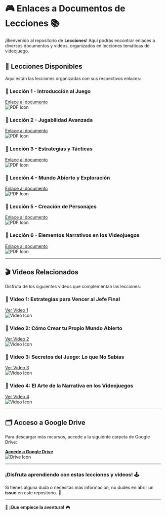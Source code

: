 # 🎮 **Enlaces a Documentos de Lecciones** 📚

¡Bienvenido al repositorio de **Lecciones**! Aquí podrás encontrar enlaces a diversos documentos y videos, organizados en lecciones temáticas de videojuego.

## 📄 **Lecciones Disponibles**

Aquí están las lecciones organizadas con sus respectivos enlaces:

### 📝 **Lección 1 - Introducción al Juego**  
[Enlace al documento](enlace-lectura-1.pdf)  
![PDF Icon](https://img.icons8.com/ios/50/000000/pdf.png)

### 📝 **Lección 2 - Jugabilidad Avanzada**  
[Enlace al documento](enlace-lectura-2.pdf)  
![PDF Icon](https://img.icons8.com/ios/50/000000/pdf.png)

### 📝 **Lección 3 - Estrategias y Tácticas**  
[Enlace al documento](enlace-lectura-3.pdf)  
![PDF Icon](https://img.icons8.com/ios/50/000000/pdf.png)

### 📝 **Lección 4 - Mundo Abierto y Exploración**  
[Enlace al documento](enlace-lectura-4.pdf)  
![PDF Icon](https://img.icons8.com/ios/50/000000/pdf.png)

### 📝 **Lección 5 - Creación de Personajes**  
[Enlace al documento](enlace-lectura-5.pdf)  
![PDF Icon](https://img.icons8.com/ios/50/000000/pdf.png)

### 📝 **Lección 6 - Elementos Narrativos en los Videojuegos**  
[Enlace al documento](enlace-lectura-6.pdf)  
![PDF Icon](https://img.icons8.com/ios/50/000000/pdf.png)

---

## 🎬 **Videos Relacionados**  
Disfruta de los siguientes videos que complementan las lecciones:

### 🎥 **Video 1: Estrategias para Vencer al Jefe Final**  
[Ver Video 1](https://www.youtube.com/watch?v=video1)  
![Video Icon](https://img.icons8.com/ios/50/000000/video.png)

### 🎥 **Video 2: Cómo Crear tu Propio Mundo Abierto**  
[Ver Video 2](https://www.youtube.com/watch?v=video2)  
![Video Icon](https://img.icons8.com/ios/50/000000/video.png)

### 🎥 **Video 3: Secretos del Juego: Lo que No Sabías**  
[Ver Video 3](https://www.youtube.com/watch?v=video3)  
![Video Icon](https://img.icons8.com/ios/50/000000/video.png)

### 🎥 **Video 4: El Arte de la Narrativa en los Videojuegos**  
[Ver Video 4](https://www.youtube.com/watch?v=video4)  
![Video Icon](https://img.icons8.com/ios/50/000000/video.png)

---

## 🗂 **Acceso a Google Drive**  
Para descargar más recursos, accede a la siguiente carpeta de Google Drive:

[**Accede a Google Drive**](https://drive.google.com/your-drive-link)  
![Drive Icon](https://img.icons8.com/ios/50/000000/google-drive.png)

---

### ¡Disfruta aprendiendo con estas lecciones y videos! 🕹️  
Si tienes alguna duda o necesitas más información, no dudes en abrir un **issue** en este repositorio. 🚀

---

👾 **¡Que empiece la aventura!** 🎮  
